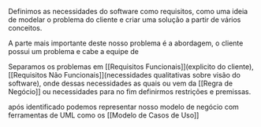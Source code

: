 Definimos as necessidades do software como requisitos, como uma ideia de modelar o problema do cliente e criar uma solução a partir de vários conceitos.

A parte mais importante deste nosso problema é a abordagem, o cliente possui um problema e cabe a equipe de 

Separamos os problemas em [[Requisitos Funcionais]](explicito do cliente), [[Requisitos Não Funcionais]](necessidades qualitativas sobre visão do software), onde dessas necessidades as quais ou vem da [[Regra de Negócio]] ou necessidades para no fim definirmos restrições e premissas.

após identificado podemos representar nosso modelo de negócio com ferramentas de UML como os [[Modelo de Casos de Uso]]